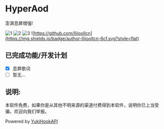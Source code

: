 # HyperAod

澎湃息屏增强!

![1](https://img.shields.io/github/stars/lliioollcn/HyperAod)
![2](https://img.shields.io/github/downloads/Xposed-Modules-Repo/cn.lliiooll.hyperaod/total)
![3](https://img.shields.io/github/v/release/Xposed-Modules-Repo/cn.lliiooll.hyperaod)
![https://github.com/lliioollcn](https://img.shields.io/badge/author-lliioollcn-6cf.svg?style=flat)

## 已完成功能/开发计划

- [x] 息屏歌词
- [ ] 暂无...

## 说明:

本软件免费，如果你是从其他不明来源的渠道付费得到本软件，说明你已上当受骗，欢迎向我们举报。

Powered by [YukiHookAPI](https://github.com/HighCapable/YukiHookAPI)

